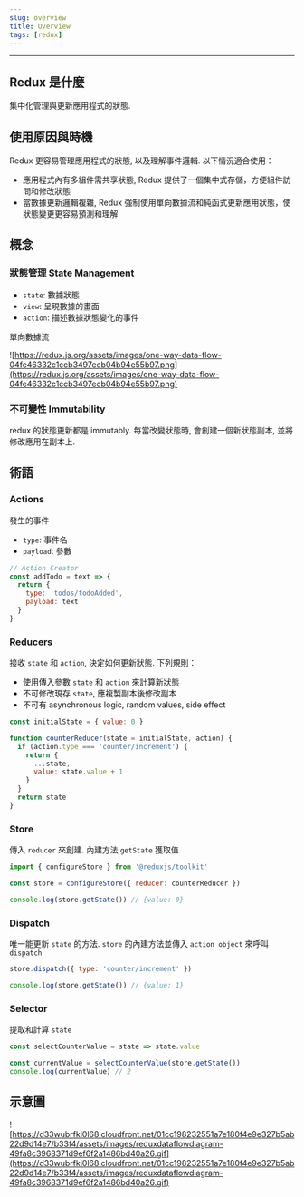 ```yaml
---
slug: overview
title: Overview
tags: [redux]
---
```

***

## Redux 是什麼

集中化管理與更新應用程式的狀態.

## 使用原因與時機

Redux 更容易管理應用程式的狀態, 以及理解事件邏輯. 以下情況適合使用：

- 應用程式內有多組件需共享狀態, Redux 提供了一個集中式存儲，方便組件訪問和修改狀態
- 當數據更新邏輯複雜, Redux 強制使用單向數據流和純函式更新應用狀態，使狀態變更更容易預測和理解

## 概念

### 狀態管理 State Management

- `state`: 數據狀態
- `view`: 呈現數據的畫面
- `action`: 描述數據狀態變化的事件

單向數據流

![https://redux.js.org/assets/images/one-way-data-flow-04fe46332c1ccb3497ecb04b94e55b97.png](https://redux.js.org/assets/images/one-way-data-flow-04fe46332c1ccb3497ecb04b94e55b97.png)

### 不可變性 Immutability

redux 的狀態更新都是 immutably. 每當改變狀態時, 會創建一個新狀態副本, 並將修改應用在副本上.

## 術語

### Actions

發生的事件

- `type`: 事件名
- `payload`: 參數

```js
// Action Creator
const addTodo = text => {
  return {
    type: 'todos/todoAdded',
    payload: text
  }
}
```

### Reducers

接收 `state` 和 `action`, 決定如何更新狀態. 下列規則：

- 使用傳入參數 `state` 和 `action` 來計算新狀態
- 不可修改現存 `state`, 應複製副本後修改副本
- 不可有 asynchronous logic, random values, side effect

```js
const initialState = { value: 0 }

function counterReducer(state = initialState, action) {
  if (action.type === 'counter/increment') {
    return {
      ...state,
      value: state.value + 1
    }
  }
  return state
}
```

### Store

傳入 `reducer` 來創建. 內建方法 `getState` 獲取值

```js
import { configureStore } from '@reduxjs/toolkit'

const store = configureStore({ reducer: counterReducer })

console.log(store.getState()) // {value: 0}
```

### Dispatch

唯一能更新 `state` 的方法. `store` 的內建方法並傳入 `action object` 來呼叫 `dispatch`

```js
store.dispatch({ type: 'counter/increment' })

console.log(store.getState()) // {value: 1}
```

### Selector

提取和計算 `state`

```js
const selectCounterValue = state => state.value

const currentValue = selectCounterValue(store.getState())
console.log(currentValue) // 2
```

## 示意圖

![https://d33wubrfki0l68.cloudfront.net/01cc198232551a7e180f4e9e327b5ab22d9d14e7/b33f4/assets/images/reduxdataflowdiagram-49fa8c3968371d9ef6f2a1486bd40a26.gif](https://d33wubrfki0l68.cloudfront.net/01cc198232551a7e180f4e9e327b5ab22d9d14e7/b33f4/assets/images/reduxdataflowdiagram-49fa8c3968371d9ef6f2a1486bd40a26.gif)
